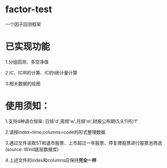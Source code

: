 # factor-test
一个因子回测框架

# 已实现功能
1.分组回测、多空净值

2.IC、ICIR的计算、IC的t统计量计算

3.相关数据的绘图

# 使用须知：
1.支持4种调仓频率: 日频'd',周频'w',月频'm',财报公布期(5,9,11月)'f'

2.请按index=time,columns=code的形式整理数据

3.通过文件读取ST和退市股票、上市超过一年股票、停复牌股票进行股票池筛选(source: Wind底层数据库)

4.上述文件的index和columns应保持**完全一样**
